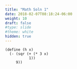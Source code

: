 ```yaml
---
title: "Math Soln 1"
date: 2018-02-07T08:18:24-06:00
weight: 10
draft: false
#type: slide
#theme: white
hidden: true
---
```


```racket
(define (h x) 
  (- (sqr (+ (* 3 x)
           1)) 
     9))
```
